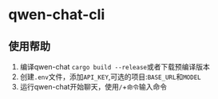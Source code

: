# qwen-chat-cli

## 使用帮助
1. 编译qwen-chat
`cargo build --release`或者下载预编译版本
2. 创建`.env`文件，添加`API_KEY`,可选的项目:`BASE_URL`和`MODEL`
3. 运行qwen-chat开始聊天，使用`/`+`命令`输入命令